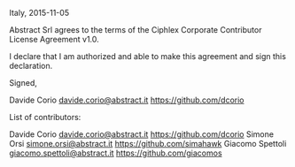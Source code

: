 Italy, 2015-11-05

Abstract Srl agrees to the terms of the Ciphlex Corporate Contributor License
Agreement v1.0.

I declare that I am authorized and able to make this agreement and sign this 
declaration.

Signed,

Davide Corio davide.corio@abstract.it https://github.com/dcorio


List of contributors:

Davide Corio davide.corio@abstract.it https://github.com/dcorio
Simone Orsi simone.orsi@abstract.it https://github.com/simahawk
Giacomo Spettoli giacomo.spettoli@abstract.it https://github.com/giacomos 
